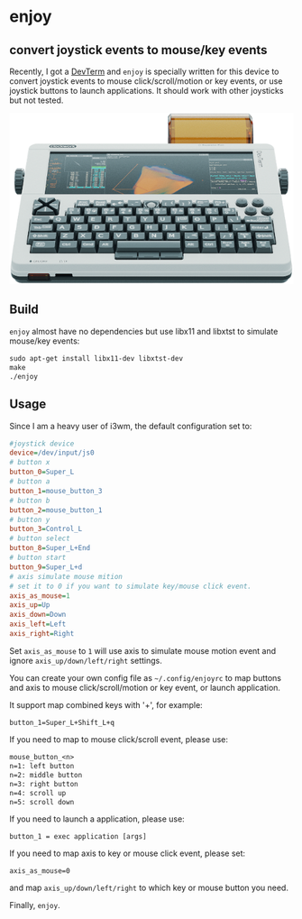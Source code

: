 # enjoy
## convert joystick events to mouse/key events

Recently, I got a [DevTerm](https://www.clockworkpi.com/devterm) and `enjoy` is specially written for this device to convert joystick events to mouse click/scroll/motion or key events, or use joystick buttons to launch applications. It should work with other joysticks but not tested.

![DevTerm](https://github.com/cjacker/enjoy/raw/main/DevTerm.png)

## Build

`enjoy` almost have no dependencies but use libx11 and libxtst to simulate mouse/key events:

```
sudo apt-get install libx11-dev libxtst-dev
make
./enjoy
```

## Usage

Since I am a heavy user of i3wm, the default configuration set to:

```ini
#joystick device
device=/dev/input/js0
# button x
button_0=Super_L
# button a
button_1=mouse_button_3
# button b
button_2=mouse_button_1
# button y 
button_3=Control_L
# button select
button_8=Super_L+End
# button start
button_9=Super_L+d
# axis simulate mouse mition
# set it to 0 if you want to simulate key/mouse click event.
axis_as_mouse=1
axis_up=Up
axis_down=Down
axis_left=Left
axis_right=Right

```

Set `axis_as_mouse` to `1` will use axis to simulate mouse motion event and ignore `axis_up/down/left/right` settings.

You can create your own config file as `~/.config/enjoyrc` to map buttons and axis to mouse click/scroll/motion or key event, or launch application.

It support map combined keys with '+', for example:

```
button_1=Super_L+Shift_L+q
```

If you need to map to mouse click/scroll event, please use:
```
mouse_button_<n>
n=1: left button
n=2: middle button
n=3: right button
n=4: scroll up
n=5: scroll down
```

If you need to launch a application, please use:
```
button_1 = exec application [args]
```

If you need to map axis to key or mouse click event, please set:
```
axis_as_mouse=0
```
and map `axis_up/down/left/right` to which key or mouse button you need.

Finally, `enjoy`.

